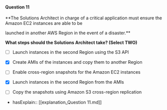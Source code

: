 #### Question  11

**The Solutions Architect in charge of a critical application must ensure the Amazon EC2 instances are able to be

launched in another AWS Region in the event of a disaster.**

**What steps should the Solutions Architect take? (Select TWO)**

- [ ] Launch instances in the second Region using the S3 API

- [x] Create AMIs of the instances and copy them to another Region

- [ ] Enable cross-region snapshots for the Amazon EC2 instances

- [x] Launch instances in the second Region from the AMIs

- [ ] Copy the snapshots using Amazon S3 cross-region replication

- hasExplain:: [[explanation_Question  11.md]]
